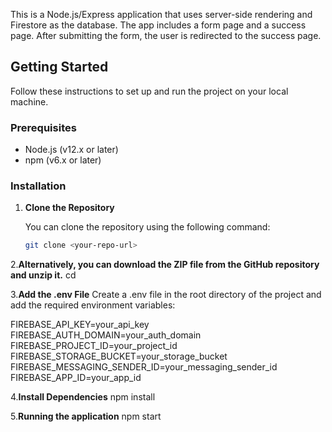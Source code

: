 This is a Node.js/Express application that uses server-side rendering and Firestore as the database. The app includes a form page and a success page. After submitting the form, the user is redirected to the success page.

## Getting Started

Follow these instructions to set up and run the project on your local machine.

### Prerequisites

- Node.js (v12.x or later)
- npm (v6.x or later)

### Installation

1. **Clone the Repository**

   You can clone the repository using the following command:

   ```sh
   git clone <your-repo-url>
   ```

2.**Alternatively, you can download the ZIP file from the GitHub repository and unzip it.**
cd <your-project-directory>

3.**Add the .env File**
Create a .env file in the root directory of the project and add the required environment variables:

FIREBASE_API_KEY=your_api_key
FIREBASE_AUTH_DOMAIN=your_auth_domain
FIREBASE_PROJECT_ID=your_project_id
FIREBASE_STORAGE_BUCKET=your_storage_bucket
FIREBASE_MESSAGING_SENDER_ID=your_messaging_sender_id
FIREBASE_APP_ID=your_app_id

4.**Install Dependencies**
npm install

5.**Running the application**
npm start
